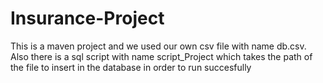 # Insurance-Project

This is a maven project and we used our own csv file with name db.csv. Also there is a sql script with name script_Project which takes the path of the file to insert in the database in order to run succesfully
